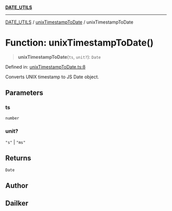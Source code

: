 [**DATE_UTILS**](../../README.md)

***

[DATE_UTILS](../../README.md) / [unixTimestampToDate](../README.md) / unixTimestampToDate

# Function: unixTimestampToDate()

> **unixTimestampToDate**(`ts`, `unit?`): `Date`

Defined in: [unixTimestampToDate.ts:8](https://github.com/dailker/everyutil/blob/483b8bac7542bbca68c14daba34579f97fabc512/src/date/unixTimestampToDate.ts#L8)

Converts UNIX timestamp to JS Date object.

## Parameters

### ts

`number`

### unit?

`"s"` | `"ms"`

## Returns

`Date`

## Author

## Dailker
